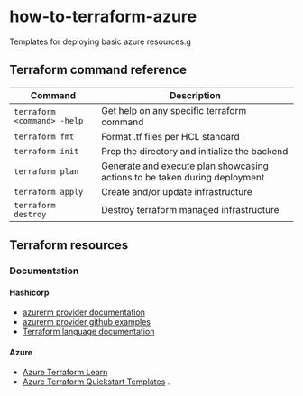 # how-to-terraform-azure

Templates for deploying basic azure resources.g

## Terraform command reference ##

| Command | Description |
| --- | --- |
| `terraform <command> -help` | Get help on any specific terraform command |
| `terraform fmt` | Format .tf files per HCL standard |
| `terraform init` | Prep the directory and initialize the backend |
| `terraform plan` | Generate and execute plan showcasing actions to be taken during deployment |
| `terraform apply` | Create and/or update infrastructure |
| `terraform destroy` | Destroy terraform managed infrastructure |

## Terraform resources ##
### Documentation ###
####  Hashicorp ####
* [azurerm provider documentation](https://www.terraform.io/docs/providers/azurerm/index.html)
* [azurerm provider github examples](https://github.com/hashicorp/terraform-provider-azurerm)
* [Terraform language documentation](https://developer.hashicorp.com/terraform/language)
#### Azure ####
* [Azure Terraform Learn](https://learn.microsoft.com/en-us/azure/developer/terraform/)
* [Azure Terraform Quickstart Templates](https://github.com/Azure/terraform/tree/master/quickstart)
.
